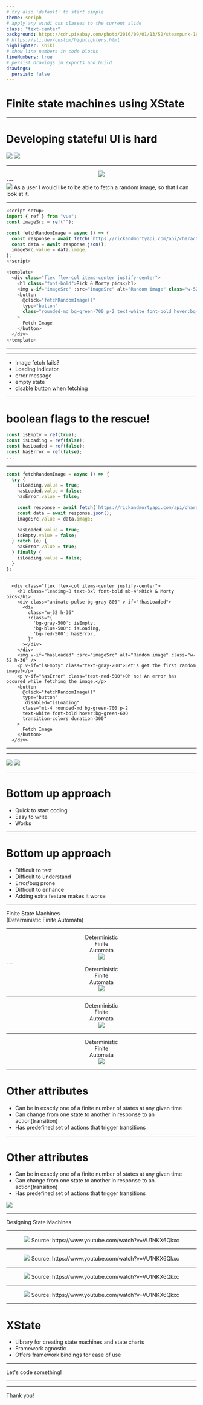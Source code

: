 ```yaml
---
# try also 'default' to start simple
theme: seriph
# apply any windi css classes to the current slide
class: "text-center"
background: https://cdn.pixabay.com/photo/2016/09/01/13/52/steampunk-1636156_960_720.png
# https://sli.dev/custom/highlighters.html
highlighter: shiki
# show line numbers in code blocks
lineNumbers: true
# persist drawings in exports and build
drawings:
  persist: false
---
```


# Finite state machines using XState

---

# Developing stateful UI is hard

<div class="mt-24 flex gap-4 w-full items-center justify-center">
  <img src="/error-success.jpg" class="h-72 w-72 rounded-lg" />
  <img src="/no-keyboard.jpg" class="h-72 w-72 rounded-lg" />
</div>

---

<Center>
  <img src="/happy-path.jpg" class="h-full rounded-lg" />
</Center>
---

<CenterHeading>
<div class="flex">
<img src="/story.png" class="h-6 mt-2 mr-2"/> 
<span>As a user I would like to be able to fetch a random image, so that I can look at it.</span>
</div>
</CenterHeading>

---

```js {all|3|5-9|15|12-24}
<script setup>
import { ref } from "vue";
const imageSrc = ref("");

const fetchRandomImage = async () => {
  const response = await fetch(`https://rickandmortyapi.com/api/character/1`);
  const data = await response.json();
  imageSrc.value = data.image;
};
</script>

<template>
  <div class="flex flex-col items-center justify-center">
    <h1 class="font-bold">Rick & Morty pics</h1>
    <img v-if="imageSrc" :src="imageSrc" alt="Random image" class="w-52 h-36" />
    <button
      @click="fetchRandomImage()"
      type="button"
      class="rounded-md bg-green-700 p-2 text-white font-bold hover:bg-green-600 transition-colors duration-300"
    >
      Fetch Image
    </button>
  </div>
</template>

```

---

<Example/>

---

<Example/>
<div class="w-full h-full flex justify-center items-center mt-[-10%]">
  <ul class="bg-gray-700 p-4 rounded-lg">
    <li>Image fetch fails?</li>
    <li>Loading indicator</li>
    <li>error message</li>
    <li>empty state</li>
    <li>disable button when fetching</li>
  </ul>
</div>

---

# boolean flags to the rescue!

```js
const isEmpty = ref(true);
const isLoading = ref(false);
const hasLoaded = ref(false);
const hasError = ref(false);
...

```

---

```js {all|3-5|11,12|14,16}
const fetchRandomImage = async () => {
  try {
    isLoading.value = true;
    hasLoaded.value = false;
    hasError.value = false;

    const response = await fetch(`https://rickandmortyapi.com/api/character/${getRandomNumber()}`);
    const data = await response.json();
    imageSrc.value = data.image;

    hasLoaded.value = true;
    isEmpty.value = false;
  } catch (e) {
    hasError.value = true;
  } finally {
    isLoading.value = false;
  }
};
```

---

```js{all|3-12|13-15|19}
  <div class="flex flex-col items-center justify-center">
    <h1 class="leading-8 text-3xl font-bold mb-4">Rick & Morty pics</h1>
    <div class="animate-pulse bg-gray-800" v-if="!hasLoaded">
      <div
        class="w-52 h-36"
        :class="{
          'bg-gray-500': isEmpty,
          'bg-blue-500': isLoading,
          'bg-red-500': hasError,
        }"
      ></div>
    </div>
    <img v-if="hasLoaded" :src="imageSrc" alt="Random image" class="w-52 h-36" />
    <p v-if="isEmpty" class="text-gray-200">Let's get the first random image!</p>
    <p v-if="hasError" class="text-red-500">Oh no! An error has occured while fetching the image.</p>
    <button
      @click="fetchRandomImage()"
      type="button"
      :disabled="isLoading"
      class="mt-4 rounded-md bg-green-700 p-2
      text-white font-bold hover:bg-green-600
      transition-colors duration-300"
    >
      Fetch Image
    </button>
  </div>

```

---

<FlagsSolved/>

---

<div class="flex gap-4 w-full items-center justify-center h-full">
  <img src="/example-short.PNG" class="h-full rounded" />
  <img src="/example-long.PNG" class="h-full rounded" />
</div>

---

<h1>Bottom up approach</h1>
<div >
  <ul class="p-4 w-fit">
    <li>Quick to start coding</li>
    <li>Easy to write</li>
    <li>Works</li>
  </ul>
</div>

---

<h1>Bottom up approach</h1>
<div >
  <ul class="p-4 w-fit">
    <li>Difficult to test</li>
    <li>Difficult to understand</li>
    <li>Error/bug prone</li>
    <li>Difficult to enhance</li>
    <li>Adding extra feature makes it worse</li>
  </ul>
</div>

---

<CenterHeading>
  Finite State Machines
  <br>
  (Deterministic Finite Automata)
</CenterHeading>

---

<Center>
  <div class="flex">
    <div class="text-3xl mr-5">
    <span>Deterministic</span>
    <br>
    <span>Finite</span>
    <br>
    <span>Automata</span>
    </div>
    <img src="/lights.png" class=" rounded" />
  </div>
</Center>
---

<Center>
  <div class="flex">
    <div class="text-3xl mr-5">
    <span>Deterministic</span>
    <br>
    <span class="font-bold text-green-500">Finite</span>
    <br>
    <span>Automata</span>
    </div>
    <img src="/finite.png" class=" rounded" />
  </div>
</Center>

---

<Center>
  <div class="flex">
    <div class="text-3xl mr-5">
    <span>Deterministic</span>
    <br>
    <span>Finite</span>
    <br>
    <span class="font-bold text-green-500" >Automata</span>
    </div>
    <img src="/automata.png" class=" rounded" />
  </div>
</Center>

---

<Center>
  <div class="flex">
    <div class="text-3xl mr-5">
    <span class="font-bold text-green-500">Deterministic</span>
    <br>
    <span>Finite</span>
    <br>
    <span>Automata</span>
    </div>
    <img src="/deterministic.png" class=" rounded" />
  </div>
</Center>

---

# Other attributes

 <ul class="p-4 w-fit">
  <li>Can be in exactly one of a finite number of states at any given time</li>
  <li>Can change from one state to another in response to an action(transition)</li>
  <li>Has predefined set of actions that trigger transitions</li>
</ul>

---

# Other attributes

 <ul class="p-4 w-fit">
  <li>Can be in exactly one of a finite number of states at any given time</li>
  <li>Can change from one state to another in response to an action(transition)</li>
  <li>Has predefined set of actions that trigger transitions</li>
</ul>
<div class="h-72">
  <img src="/dog.jpg" class="h-full aspect-square rounded-lg" />
</div>

---

<CenterHeading>
  Designing State Machines
</CenterHeading>

---

<Center>
  <div class="h-[80%]">
  <img src="/20.PNG" class="h-full rounded-lg" />
  <span class="mt-2 text-xs">Source: https://www.youtube.com/watch?v=VU1NKX6Qkxc</span>
  </div>
</Center>

---

<Center>
  <div class="h-[80%]">
  <img src="/21.PNG" class="h-full rounded-lg" />
  <span class="mt-2 text-xs">Source: https://www.youtube.com/watch?v=VU1NKX6Qkxc</span>
  </div>
</Center>

---

<Center>
  <div class="h-[80%]">
  <img src="/22.PNG" class="h-full rounded-lg" />
  <span class="mt-2 text-xs">Source: https://www.youtube.com/watch?v=VU1NKX6Qkxc</span>
  </div>
</Center>

---

<Center>
  <div class="h-[80%]">
  <img src="/23.PNG" class="h-full rounded-lg" />
  <span class="mt-2 text-xs">Source: https://www.youtube.com/watch?v=VU1NKX6Qkxc</span>
  </div>
</Center>

---

# XState

<ul class="p-4 w-fit">
  <li>Library for creating state machines and state charts</li>
  <li>Framework agnostic</li>
  <li>Offers framework bindings for ease of use</li>
</ul>

---

<CenterHeading>
  Let's code something!
</CenterHeading>

---

<StateMachine/>

---

<CenterHeading>
  Thank you!
</CenterHeading>
